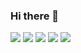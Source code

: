### Hi there 👋

<!--
**Operfectlove/Operfectlove** is a ✨ _special_ ✨ repository because its `README.md` (this file) appears on your GitHub profile.

Here are some ideas to get you started:

- 🔭 I’m currently working on ...
- 🌱 I’m currently learning ...
- 👯 I’m looking to collaborate on ...
- 🤔 I’m looking for help with ...
- 💬 Ask me about ...
- 📫 How to reach me: ...
- 😄 Pronouns: ...
- ⚡ Fun fact: ...
-->

<a href="https://www.acmicpc.net/user/li_la_4" target="_blank"><img src="https://img.shields.io/badge/Algorithm-515BD4?style=flat&logo=The Algorithms&logoColor=FFFFFF"/></a> <a href="https://instagram.com/monochrome.work" target="_blank"><img src="https://img.shields.io/badge/monochrome.work-8134AF?style=flat&logo=Instagram&logoColor=FFFFFF"/></a> <a href="" target="_blank"><img src="https://img.shields.io/badge/Windows-DD2A7B?style=flat&logo=Microsoft&logoColor=FFFFFF"/></a> <a href="" target="_blank"><img src="https://img.shields.io/badge/macOS-FEDA77?style=flat&logo=Apple&logoColor=FFFFFF"/></a> <a href="" target="_blank"><img src="https://img.shields.io/badge/Lab-F58529?style=flat&logo=GitHub&logoColor=FFFFFF"/></a>

